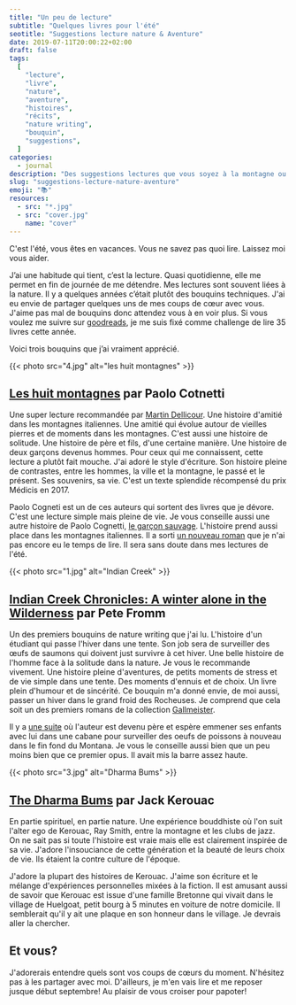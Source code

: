 ```yaml
---
title: "Un peu de lecture"
subtitle: "Quelques livres pour l'été"
seotitle: "Suggestions lecture nature & Aventure"
date: 2019-07-11T20:00:22+02:00
draft: false
tags:
  [
    "lecture",
    "livre",
    "nature",
    "aventure",
    "histoires",
    "récits",
    "nature writing",
    "bouquin",
    "suggestions",
  ]
categories:
  - journal
description: "Des suggestions lectures que vous soyez à la montagne ou sous les cocotiers"
slug: "suggestions-lecture-nature-aventure"
emoji: "📚"
resources:
  - src: "*.jpg"
  - src: "cover.jpg"
    name: "cover"
---
```


C'est l'été, vous êtes en vacances. Vous ne savez pas quoi lire. Laissez moi vous aider.

J’ai une habitude qui tient, c’est la lecture. Quasi quotidienne, elle me permet en fin de journée de me détendre. Mes lectures sont souvent liées à la nature. Il y a quelques années c’était plutôt des bouquins techniques. J'ai eu envie de partager quelques uns de mes coups de cœur avec vous. J'aime pas mal de bouquins donc attendez vous à en voir plus. Si vous voulez me suivre sur [goodreads](https://www.goodreads.com/vadrouilles), je me suis fixé comme challenge de lire 35 livres cette année.

Voici trois bouquins que j’ai vraiment apprécié.

{{< photo src="4.jpg" alt="les huit montagnes" >}}

## [Les huit montagnes](https://amzn.to/2XWw3Xx) par Paolo Cotnetti

Une super lecture recommandée par [Martin Dellicour](http://www.martindellicour.be). Une histoire d'amitié dans les montagnes italiennes. Une amitié qui évolue autour de vieilles pierres et de moments dans les montagnes. C'est aussi une histoire de solitude. Une histoire de père et fils, d'une certaine manière. Une histoire de deux garçons devenus hommes. Pour ceux qui me connaissent, cette lecture a plutôt fait mouche. J'ai adoré le style d'écriture. Son histoire pleine de contrastes, entre les hommes, la ville et la montagne, le passé et le présent. Ses souvenirs, sa vie. C'est un texte splendide récompensé du prix Médicis en 2017.

Paolo Cogneti est un de ces auteurs qui sortent des livres que je dévore. C'est une lecture simple mais pleine de vie. Je vous conseille aussi une autre histoire de Paolo Cognetti, [le garçon sauvage](https://amzn.to/32oJlLR). L'histoire prend aussi place dans les montagnes italiennes. Il a sorti [un nouveau roman](https://amzn.to/2Jsun02) que je n'ai pas encore eu le temps de lire. Il sera sans doute dans mes lectures de l'été.

{{< photo src="1.jpg" alt="Indian Creek" >}}

## [Indian Creek Chronicles: A winter alone in the Wilderness](https://amzn.to/32pV8d9) par Pete Fromm

Un des premiers bouquins de nature writing que j'ai lu. L'histoire d'un étudiant qui passe l'hiver dans une tente. Son job sera de surveiller des œufs de saumons qui doivent just survivre à cet hiver. Une belle histoire de l'homme face à la solitude dans la nature. Je vous le recommande vivement. Une histoire pleine d'aventures, de petits moments de stress et de vie simple dans une tente. Des moments d'ennuis et de choix. Un livre plein d'humour et de sincérité. Ce bouquin m'a donné envie, de moi aussi, passer un hiver dans le grand froid des Rocheuses. Je comprend que cela soit un des premiers romans de la collection [Gallmeister](https://www.gallmeister.fr).

Il y a [une suite](https://amzn.to/2NNpgvs) où l'auteur est devenu père et espère emmener ses enfants avec lui dans une cabane pour surveiller des oeufs de poissons à nouveau dans le fin fond du Montana. Je vous le conseille aussi bien que un peu moins bien que ce premier opus. Il avait mis la barre assez haute.

{{< photo src="3.jpg" alt="Dharma Bums" >}}

## [The Dharma Bums](https://amzn.to/2XWJDdM) par Jack Kerouac

En partie spirituel, en partie nature. Une expérience bouddhiste où l'on suit l'alter ego de Kerouac, Ray Smith, entre la montagne et les clubs de jazz. On ne sait pas si toute l'histoire est vraie mais elle est clairement inspirée de sa vie. J'adore l'insouciance de cette génération et la beauté de leurs choix de vie. Ils étaient la contre culture de l'époque.

J'adore la plupart des histoires de Kerouac. J'aime son écriture et le mélange d'expériences personnelles mixées à la fiction. Il est amusant aussi de savoir que Kerouac est issue d'une famille Bretonne qui vivait dans le village de Huelgoat, petit bourg à 5 minutes en voiture de notre domicile. Il semblerait qu'il y ait une plaque en son honneur dans le village. Je devrais aller la chercher.

## Et vous?

J'adorerais entendre quels sont vos coups de cœurs du moment. N'hésitez pas à les partager avec moi. D'ailleurs, je m'en vais lire et me reposer jusque début septembre! Au plaisir de vous croiser pour papoter!
